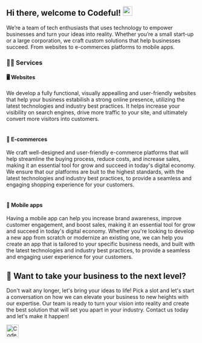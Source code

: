## Hi there, welcome to Codeful! <img src="https://media.giphy.com/media/hvRJCLFzcasrR4ia7z/giphy.gif" width="25">

We’re a team of tech enthusiasts that uses technology to empower businesses and turn your ideas into reality. Whether you’re a small start-up or a large corporation, we craft custom solutions that help businesses succeed. From websites to e-commerces platforms to mobile apps.

### :technologist: Services
#### :desktop_computer: Websites
We develop a fully functional, visually appealling and user-friendly websites that help your business estabilish a strong online presence, utilizing the latest technologies and industry best practices. It helps increase your visibility on search engines, drive more traffic to your site, and ultimately convert more visitors into customers.
<br><br>

#### :shopping_cart: E-commerces
We craft well-designed and user-friendly e-commerce platforms that will help streamline the buying process, reduce costs, and increase sales, making it an essential tool for grow and succeed in today's digital economy. We ensure that our platforms are buit to the highest standards, with the latest technologies and industry best practices, to provide a seamless and engaging shopping experience for your customers.
<br><br>

#### :iphone: Mobile apps
Having a mobile app can help you increase brand awareness, improve customer engagement, and boost sales, making it an essential tool for grow and succeed in today's digital economy. Whether you're looking to develop a new app from scratch or modernize an existing one, we can help you create an app that is tailored to your specific business needs, and built with the latest technologies and industry best practices, to provide a seamless and engaging user experience for your customers.

## :speech_balloon: Want to take your business to the next level?
Don't wait any longer, let's bring your ideas to life! Pick a slot and let's start a conversation on how we can elevate your business to new heights with our expertise. Our team is ready to turn your vision into reality and create the best solution that will set you apart in your industry. Contact us today and let's make it happen!

[<img src="https://img.shields.io/badge/1%20Hour%20Meeting-000000?style=for-the-badge&logo=googlemeet&logoColor=white&labelColor=8247f5" height="32" alt="Codeful | Google Meet">](https://calendly.com/famadruga/codeful-meeting "Codeful | Google Meet")